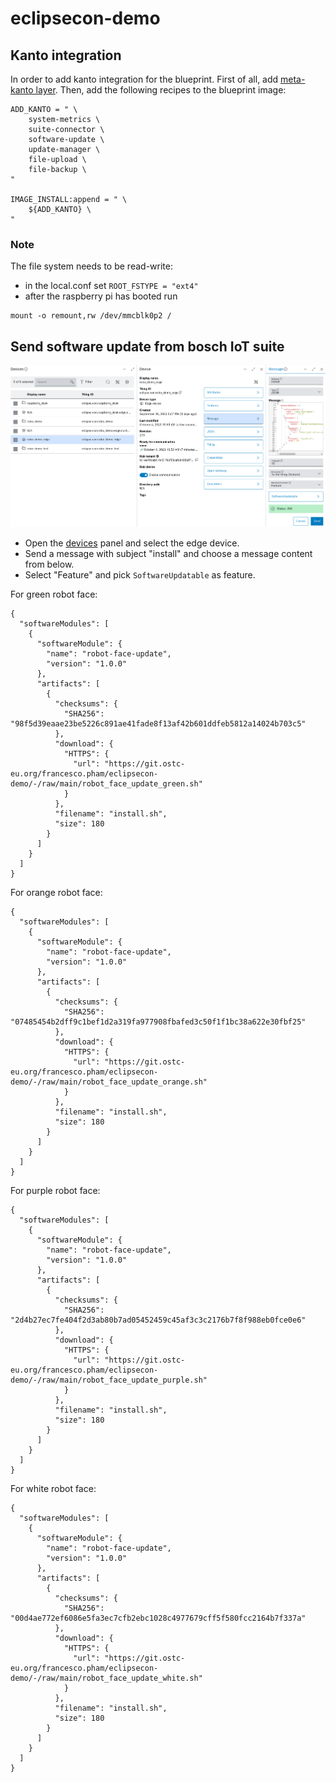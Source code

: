 # eclipsecon-demo

## Kanto integration
In order to add kanto integration for the blueprint. First of all, add [meta-kanto layer](https://github.com/eclipse-kanto/meta-kanto).
Then, add the following recipes to the blueprint image:
```
ADD_KANTO = " \
    system-metrics \
    suite-connector \
    software-update \
    update-manager \
    file-upload \
    file-backup \
"

IMAGE_INSTALL:append = " \
    ${ADD_KANTO} \
"
```

### Note
The file system needs to be read-write:
- in the local.conf set `ROOT_FSTYPE = "ext4"`
- after the raspberry pi has booted run 
```
mount -o remount,rw /dev/mmcblk0p2 /
```



## Send software update from bosch IoT suite
![bosch IoT suite send message for software update](images/bosch-iot-suite-send-message.png)
- Open the [devices](https://console.bosch-iot-suite.com/devices) panel and 
select the edge device.
- Send a message with subject "install" and choose a message content from below.
- Select "Feature" and pick `SoftwareUpdatable` as feature.

For green robot face:
```
{
  "softwareModules": [
    {
      "softwareModule": {
        "name": "robot-face-update",
        "version": "1.0.0"
      },
      "artifacts": [
        {
          "checksums": {
            "SHA256": "98f5d39eaae23be5226c891ae41fade8f13af42b601ddfeb5812a14024b703c5"
          },
          "download": {
            "HTTPS": {
              "url": "https://git.ostc-eu.org/francesco.pham/eclipsecon-demo/-/raw/main/robot_face_update_green.sh"
            }
          },
          "filename": "install.sh",
          "size": 180
        }
      ]
    }
  ]
}
```

For orange robot face:
```
{
  "softwareModules": [
    {
      "softwareModule": {
        "name": "robot-face-update",
        "version": "1.0.0"
      },
      "artifacts": [
        {
          "checksums": {
            "SHA256": "07485454b2dff9c1bef1d2a319fa977908fbafed3c50f1f1bc38a622e30fbf25"
          },
          "download": {
            "HTTPS": {
              "url": "https://git.ostc-eu.org/francesco.pham/eclipsecon-demo/-/raw/main/robot_face_update_orange.sh"
            }
          },
          "filename": "install.sh",
          "size": 180
        }
      ]
    }
  ]
}
```

For purple robot face:
```
{
  "softwareModules": [
    {
      "softwareModule": {
        "name": "robot-face-update",
        "version": "1.0.0"
      },
      "artifacts": [
        {
          "checksums": {
            "SHA256": "2d4b27ec7fe404f2d3ab80b7ad05452459c45af3c3c2176b7f8f988eb0fce0e6"
          },
          "download": {
            "HTTPS": {
              "url": "https://git.ostc-eu.org/francesco.pham/eclipsecon-demo/-/raw/main/robot_face_update_purple.sh"
            }
          },
          "filename": "install.sh",
          "size": 180
        }
      ]
    }
  ]
}
```

For white robot face:
```
{
  "softwareModules": [
    {
      "softwareModule": {
        "name": "robot-face-update",
        "version": "1.0.0"
      },
      "artifacts": [
        {
          "checksums": {
            "SHA256": "00d4ae772ef6086e5fa3ec7cfb2ebc1028c4977679cff5f580fcc2164b7f337a"
          },
          "download": {
            "HTTPS": {
              "url": "https://git.ostc-eu.org/francesco.pham/eclipsecon-demo/-/raw/main/robot_face_update_white.sh"
            }
          },
          "filename": "install.sh",
          "size": 180
        }
      ]
    }
  ]
}
```
